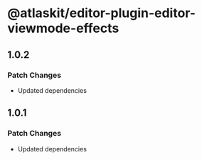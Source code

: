 # @atlaskit/editor-plugin-editor-viewmode-effects

## 1.0.2

### Patch Changes

- Updated dependencies

## 1.0.1

### Patch Changes

- Updated dependencies
